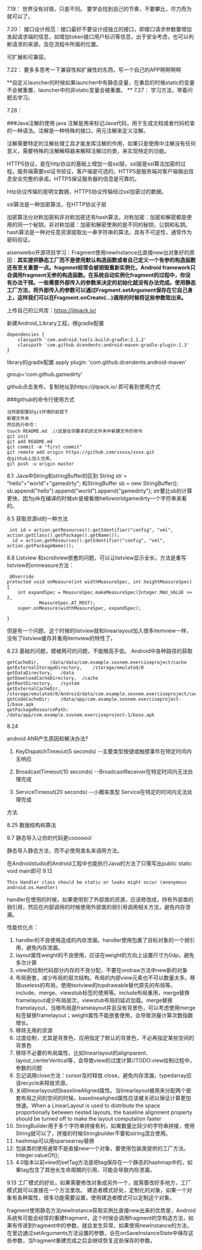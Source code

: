 7.19：
	世界没有对错，只是不同。
要学会找到自己的节奏，不要攀比，尽力而为就可以了。

7.20：
接口设计规范：接口最好不要设计成独立的接口，即接口请求参数要增加发起请求端的信息，如增加token接口用户标识等信息，出于安全考虑，也可以判断请求的来源，及在流程中所属的位置。

可扩展和可兼容。

7.22：
要多多思考一下兼容性和扩展性的东西，写一个自己的APP啊啊啊啊

**自定义launcher的时候如果launcher中有静态变量，在重启的时候static的变量不会被重置，launcher中的非static变量会被重置。
**
7.27：
学习方法，带着问题去学习。

7.28：

###Java注解的使用
java 注解是用来标记Java代码，用于生成文档或者代码检查的一种语法。注解是一种特殊的接口，用元注解来定义注解。

注解需要特定的注解处理工具才能发挥注解的作用，如果只是使用中注解没有任何意义，需要特殊的注解解释器来解释注解过的类，来实现特定的功能。

HTTPS协议，是在http协议的基础上增加一层ssl层，ssl层是ssl算法加密的过程。服务端需要ssl证书验证，客户端是可选的，HTTPS是服务端对客户端做出信息安全完整的承诺。HTTPS保证服务器的信息是可靠的。

http协议传输的是明文数据，HTTPS协议传输经过ssl加密过的数据。

ssl算法是一种加密算法，在HTTP协议子层

加密算法分对称加密和非对称加密还有hash算法，对称加密：加密和解密都是使用的同一个秘钥。非对称加密：加密和解密使用的是不同的秘钥，公钥和私钥。hash算法是一种对任意资源提取出一串字符串的算法，具有不可逆性，通常作为密码验证。

aisenweibo开源项目学习：Fragment使用newInstance比直接new出对象好的原因：**其实提供静态工厂而不是使用默认构造函数或者自己定义一个有参的构造函数还有至关重要一点。fragmnet经常会被销毁重新实例化，Android framework只会调用fragment无参的构造函数。在系统自动实例化fragment的过程中，你没有办法干预。一些需要外部传入的参数来决定的初始化就没有办法完成。使用静态工厂方法，将外部传入的参数可以通过Fragment.setArgument保存在它自己身上，这样我们可以在Fragment.onCreate(...)调用的时候将这些参数取出来。**

上传自己的公共库：https://jitpack.io/

新建Android_Library工程，根gradle配置  


	dependencies {
        classpath 'com.android.tools.build:gradle:2.1.2'
        classpath 'com.github.dcendents:android-maven-gradle-plugin:1.3'
    } 

library的gradle配置
apply plugin: 'com.github.dcendents.android-maven'

group='com.github.gamedirty'

github点击发布，复制地址到https://jitpack.io/
即可看到使用方式


###github的命令行使用方式
	
	当然是配置好git环境的前提下
	新建文件夹
	然后执行命令：
	touch README.md  //这是在你要本机的文件夹中新建文件的命令
	git init
	git add README.md
	git commit -m "first commit"
	git remote add origin https://github.com/xxxxx/xxxx.git
	在github上加入仓库，
	git push -u origin master

8.1:
Java中String和stringBuffer的区别
String str = "hello"+"world"+"gamedirty";
和StringBuffer sb = new StringBuffer();
sb.append("hello").append("world").append("gamedirty");
str要比sb的计算更快，因为jdk在编译的时候str是被看做helloworldgamedirty一个字符串来看的。

8.5
获取资源id的一种方法

	 int id = action.getResources().getIdentifier("config", "xml", action.getClass().getPackage().getName());
	  id = action.getResources().getIdentifier("config", "xml", action.getPackageName());

8.8
Listview 和scrollview嵌套的问题，可以让listview显示全长，方法是重写listview的onmeasure方法：
	
	 @Override
    protected void onMeasure(int widthMeasureSpec, int heightMeasureSpec) {
        int expandSpec = MeasureSpec.makeMeasureSpec(Integer.MAX_VALUE >> 2,
                MeasureSpec.AT_MOST);
        super.onMeasure(widthMeasureSpec, expandSpec);

    }
	
但是有一个问题，这个时候的listview就和linearlayout加入很多itemview一样，没有了listview缓存并重用itemview的特性了。

8.23
基础的问题，模棱两可的问题，不能眼高手低。
Android中各种路径的获取

	getCacheDir,	/data/data/com.example.sovnem.exerciseproject/cache
	getExternalStorageDirectory,	/storage/emulated/0
	getDataDirectory,	/data
	getDownloadCacheDirectory,	/cache
	getRootDirectory,	/system
	getExternalCacheDir,	/storage/emulated/0/Android/data/com.example.sovnem.exerciseproject/cache
	getCodeCacheDir:	/data/app/com.example.sovnem.exerciseproject-1/base.apk
	getPackageResourcePath:		/data/app/com.example.sovnem.exerciseproject-1/base.apk

8.24

android ANR产生原因和解决办法?

1. KeyDispatchTimeout(5 seconds) --主要类型按键或触摸事件在特定时间内无响应

2. BroadcastTimeout(10 seconds) --BroadcastReceiver在特定时间内无法处理完成

3. ServiceTimeout(20 seconds) --小概率类型 Service在特定的时间内无法处理完成

方法

8.25
数据结构和算法

9.7
静态导入让你的代码更cooooool

静态导入静态方法，而不必使用类名来调用方法。

在Androidstudio的Android工程中也能执行Java的方法了只需写出public static void main即可
9.12
	
	This Handler class should be static or leaks might occur (anonymous android.os.Handler)

handler在使用的时候，如果使用到了外部类的资源，应该修改成，持有外部类的弱引用，然后在内部调用的时候使用外部类的弱引用调用相关方法，避免内存泄漏。


性能优化点：

1. handler的不良使用造成的内存泄漏。handler使用包裹了目标对象的一个弱引用，避免内存泄漏。
2. layout属性weight的不良使用，应该在weight的方向上设置尺寸为0dp。避免多次计算
3. view的绘制代码部分内存的不良分配，不要在ondraw方法中new新的对象
4. 布局嵌套，减少布局的层次结构。布局的内部view元素也不可以数量太多。移除useless的布局，使用textview的topdrawable替代原先的布局等。include、merge、viewstub标签的使用等。include布局重用，merge替换framelayout减少布局层次，viewstub布局的延迟加载。merge替换framelayout，当根布局是framelayout并且没有背景色，可以考虑使用merge标签替换framelayout；weight属性不能嵌套使用，会导致测量计算次数指数增长。
5. 移除无用的资源
6. 过度绘制，尤其是背景色，应用指定了默认的背景色，不必再指定某些空间的背景色
7. 移除不必要的布局属性，比如linearlayout的alignparent、layout_centerVertical等，会导致view的过度计算//TODO:view绘制过程中，参数的问题
8. 忘记调用close方法：cursor及时释放.close，避免内存泄漏，typedarray应该recycle来释放资源。
9. 关闭linearlayout的baselineAligned属性。当linearlayout被用来分配两个嵌套布局之间的空间的时候，baselinealighed属性应该被关闭以保证计算更加快速。When a LinearLayout is used to distribute the space proportionally between nested layouts, the baseline alignment property should be turned off to make the layout computation faster
10. StringBuilder用于多个字符串拼接有利，如果数量比较少的字符串拼接，使用String就可以了，拼接的时候Stringbuilder不要和string混合使用。
11. hashmap可以用sparsearray替换
12. 包装类的使用通常不是直接new一个对象，要使用包装类提供的工厂方法。Integer.valueOf();
13. 4.0版本以前view的setTag方法是把tag保存在一个静态的hashmap中的，如果tag包含了其他长生命周期的引用，可能会导致内存泄漏。

9.13
工厂模式的好处，如果需要修改对象成另外一个，就需要改好多地方，工厂模式就可以直接在一个方法里改。
建造者模式好处，定制化的对象，如果一个对象有各种属性，很多功能需要设置，使用建造者模式可以定制这个对象。

fragment使用静态方法newInstance获取实例比直接new出来的优势是，Android系统有可能会经常的重建fragment，这个时候会调用fragment的空构造方法，如果有传递到fragment中的参数，就会发生异常，如果使用newInstance的方法，在里边通过setArguments方法设置的参数，会在onSaveInstanceState中保存这些参数，当fragment重建完成之后会继续恢复这些保存的参数。
